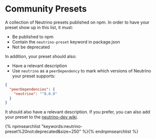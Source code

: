 # Community Presets

A collection of Neutrino presets published on npm. In order to have your preset show up in this list, it must:

- Be published to npm
- Contain the `neutrino-preset` keyword in package.json
- Not be deprecated

In addition, your preset should also:

- Have a relevant description
- Use `neutrino` as a `peerDependency` to mark which versions of Neutrino your preset supports:

```json
{
  "peerDependencies": {
    "neutrino": "^8.0.0"
  }
}
```

It should also have a relevant description. If you prefer, you can also add your preset to the
[neutrino-dev wiki](https://github.com/mozilla-neutrino/neutrino-dev/wiki/Community-Presets).

{% npmsearchlist "keywords:neutrino-preset%20not:deprecated&size=250" %}{% endnpmsearchlist %}
